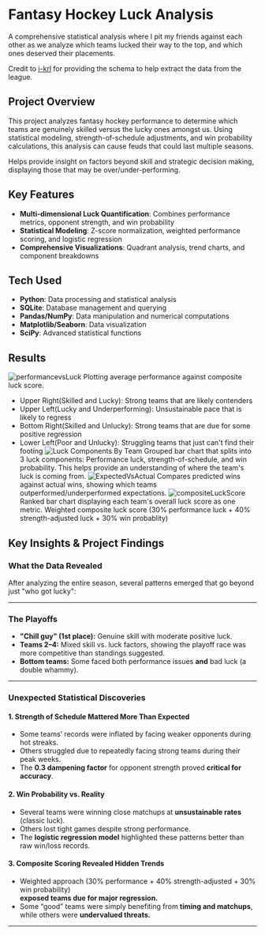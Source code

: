 # Fantasy Hockey Luck Analysis 

A comprehensive statistical analysis where I pit my friends against each other as we analyze which teams lucked their way to the top, and which ones deserved their placements.

Credit to [j-krl](https://github.com/j-krl/yfpy-nhl-sqlite?tab=readme-ov-file) for providing the schema to help extract the data from the league.

##  Project Overview

This project analyzes fantasy hockey performance to determine which teams are genuinely skilled versus the lucky ones amongst us. Using statistical modeling, strength-of-schedule adjustments, and win probability calculations, this analysis can cause feuds that could last multiple seasons.

Helps provide insight on factors beyond skill and strategic decision making, displaying those that may be over/under-performing.

##  Key Features

- **Multi-dimensional Luck Quantification**: Combines performance metrics, opponent strength, and win probability
- **Statistical Modeling**: Z-score normalization, weighted performance scoring, and logistic regression
- **Comprehensive Visualizations**: Quadrant analysis, trend charts, and component breakdowns

##  Tech Used

- **Python**: Data processing and statistical analysis
- **SQLite**: Database management and querying
- **Pandas/NumPy**: Data manipulation and numerical computations
- **Matplotlib/Seaborn**: Data visualization
- **SciPy**: Advanced statistical functions

##  Results

![performancevsLuck](https://github.com/user-attachments/assets/df46ab26-8207-48cf-8fb6-b1ec42839ade)
Plotting average performance against composite luck score. 
- Upper Right(Skilled and Lucky): Strong teams that are likely contenders
- Upper Left(Lucky and Underperforming): Unsustainable pace that is likely to regress
- Bottom Right(Skilled and Unlucky): Strong teams that are due for some positive regression
- Lower Left(Poor and Unlucky): Struggling teams that just can't find their footing
![Luck Components By Team](https://github.com/user-attachments/assets/1e4a9bd5-b4dd-4ecf-b081-2299365884cf)
Grouped bar chart that splits into 3 luck components: Performance luck, strength-of-schedule, and win probability. This helps provide an understanding of where the team's luck is coming from.
![ExpectedVsActual](https://github.com/user-attachments/assets/b18e4e2c-9c42-4406-b3b7-55d5727675da)
Compares predicted wins against actual wins, showing which teams outperformed/underperformed expectations.
![compositeLuckScore](https://github.com/user-attachments/assets/6ac362c5-33e6-4fbc-ae4c-63178ca5f418)
Ranked bar chart displaying each team's overall luck score as one metric. Weighted composite luck score (30% performance luck + 40% strength-adjusted luck + 30% win probablity)

##  Key Insights & Project Findings

### What the Data Revealed
After analyzing the entire season, several patterns emerged that go beyond just "who got lucky":

---

### **The Playoffs**
- **"Chill guy" (1st place):** Genuine skill with moderate positive luck.
- **Teams 2–4:** Mixed skill vs. luck factors, showing the playoff race was more competitive than standings suggested.
- **Bottom teams:** Some faced both performance issues **and** bad luck (a double whammy).

---

### **Unexpected Statistical Discoveries**

#### **1. Strength of Schedule Mattered More Than Expected**
- Some teams’ records were inflated by facing weaker opponents during hot streaks.  
- Others struggled due to repeatedly facing strong teams during their peak weeks.  
- The **0.3 dampening factor** for opponent strength proved **critical for accuracy**.

#### **2. Win Probability vs. Reality**
- Several teams were winning close matchups at **unsustainable rates** (classic luck).  
- Others lost tight games despite strong performance.  
- The **logistic regression model** highlighted these patterns better than raw win/loss records.

#### **3. Composite Scoring Revealed Hidden Trends**
- Weighted approach (30% performance + 40% strength-adjusted + 30% win probability)  
  **exposed teams due for major regression.**  
- Some “good” teams were simply benefiting from **timing and matchups**,  
  while others were **undervalued threats.**

---
